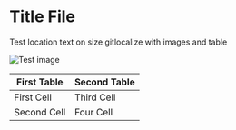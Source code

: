 # Title File

Test location text on size gitlocalize with images and table

![Test image](https://gidfon.com/prev/52218.jpg)

| First Table | Second Table |
| ------------- | ------------- |
| First Cell | Third Cell |
| Second Cell | Four Cell  |
